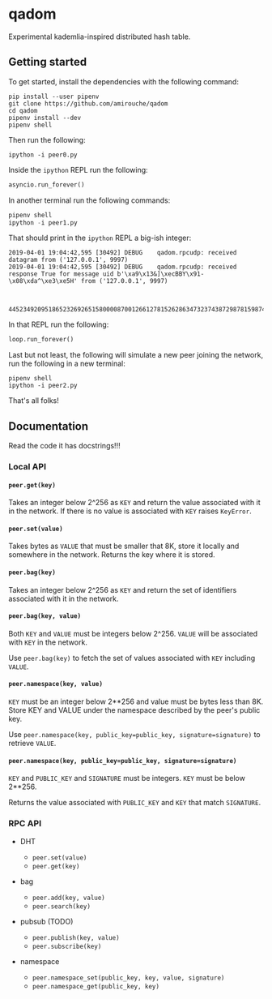 # qadom

Experimental kademlia-inspired distributed hash table.

## Getting started

To get started, install the dependencies with the following command:

```shell
pip install --user pipenv
git clone https://github.com/amirouche/qadom
cd qadom
pipenv install --dev
pipenv shell
```

Then run the following:

```shell
ipython -i peer0.py
```

Inside the `ipython` REPL run the following:

```python
asyncio.run_forever()
```

In another terminal run the following commands:

```python
pipenv shell
ipython -i peer1.py
```

That should print in the `ipython` REPL a big-ish integer:

```
2019-04-01 19:04:42,595 [30492] DEBUG    qadom.rpcudp: received datagram from ('127.0.0.1', 9997)
2019-04-01 19:04:42,595 [30492] DEBUG    qadom.rpcudp: received response True for message uid b'\xa9\x13&]\xecBBY\x91-\x08\xda^\xe3\xe5H' from ('127.0.0.1', 9997)


   44523492095186523269265158000087001266127815262863473237438729878159874507476

```

In that REPL run the following:

```python
loop.run_forever()
```

Last but not least, the following will simulate a new peer joining the
network, run the following in a new terminal:


```shell
pipenv shell
ipython -i peer2.py
```

That's all folks!

## Documentation

Read the code it has docstrings!!!

### Local API

#### `peer.get(key)`

Takes an integer below 2^256 as `KEY` and return the value associated
with it in the network. If there is no value is associated with `KEY`
raises `KeyError`.

#### `peer.set(value)`

Takes bytes as `VALUE` that must be smaller that 8K, store it locally
and somewhere in the network. Returns the key where it is stored.

#### `peer.bag(key)`

Takes an integer below 2^256 as `KEY` and return the set of
identifiers associated with it in the network.

#### `peer.bag(key, value)`

Both `KEY` and `VALUE` must be integers below 2^256. `VALUE` will be
associated with `KEY` in the network.

Use `peer.bag(key)` to fetch the set of values associated with `KEY`
including `VALUE`.

#### `peer.namespace(key, value)`

`KEY` must be an integer below 2**256 and value must be bytes less
than 8K. Store KEY and VALUE under the namespace described by the
peer's public key.

Use `peer.namespace(key, public_key=public_key, signature=signature)`
to retrieve `VALUE`.

#### `peer.namespace(key, public_key=public_key, signature=signature)`

`KEY` and `PUBLIC_KEY` and `SIGNATURE` must be integers. `KEY` must be
below 2**256.

Returns the value associated with `PUBLIC_KEY` and `KEY` that match
`SIGNATURE`.


### RPC API

- DHT

  - `peer.set(value)`
  - `peer.get(key)`

- bag

  - `peer.add(key, value)`
  - `peer.search(key)`

- pubsub (TODO)

  - `peer.publish(key, value)`
  - `peer.subscribe(key)`

- namespace

  - `peer.namespace_set(public_key, key, value, signature)`
  - `peer.namespace_get(public_key, key)`
